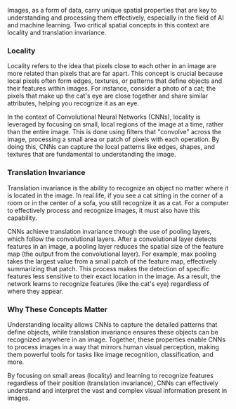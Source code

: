 Images, as a form of data, carry unique spatial properties that are key to understanding and processing them effectively, especially in the field of AI and machine learning. Two critical spatial concepts in this context are locality and translation invariance.

### Locality

Locality refers to the idea that pixels close to each other in an image are more related than pixels that are far apart. This concept is crucial because local pixels often form edges, textures, or patterns that define objects and their features within images. For instance, consider a photo of a cat; the pixels that make up the cat's eye are close together and share similar attributes, helping you recognize it as an eye.

In the context of Convolutional Neural Networks (CNNs), locality is leveraged by focusing on small, local regions of the image at a time, rather than the entire image. This is done using filters that "convolve" across the image, processing a small area or patch of pixels with each operation. By doing this, CNNs can capture the local patterns like edges, shapes, and textures that are fundamental to understanding the image.

### Translation Invariance

Translation invariance is the ability to recognize an object no matter where it is located in the image. In real life, if you see a cat sitting in the corner of a room or in the center of a sofa, you still recognize it as a cat. For a computer to effectively process and recognize images, it must also have this capability.

CNNs achieve translation invariance through the use of pooling layers, which follow the convolutional layers. After a convolutional layer detects features in an image, a pooling layer reduces the spatial size of the feature map (the output from the convolutional layer). For example, max pooling takes the largest value from a small patch of the feature map, effectively summarizing that patch. This process makes the detection of specific features less sensitive to their exact location in the image. As a result, the network learns to recognize features (like the cat's eye) regardless of where they appear.

### Why These Concepts Matter

Understanding locality allows CNNs to capture the detailed patterns that define objects, while translation invariance ensures these objects can be recognized anywhere in an image. Together, these properties enable CNNs to process images in a way that mirrors human visual perception, making them powerful tools for tasks like image recognition, classification, and more.

By focusing on small areas (locality) and learning to recognize features regardless of their position (translation invariance), CNNs can effectively understand and interpret the vast and complex visual information present in images.
